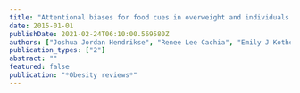 ```yaml
---
title: "Attentional biases for food cues in overweight and individuals with obesity: a systematic review of the literature"
date: 2015-01-01
publishDate: 2021-02-24T06:10:00.569580Z
authors: ["Joshua Jordan Hendrikse", "Renee Lee Cachia", "Emily J Kothe", "Skye McPhie", "Helen Skouteris", "Melissa Jane Hayden"]
publication_types: ["2"]
abstract: ""
featured: false
publication: "*Obesity reviews*"
---
```


